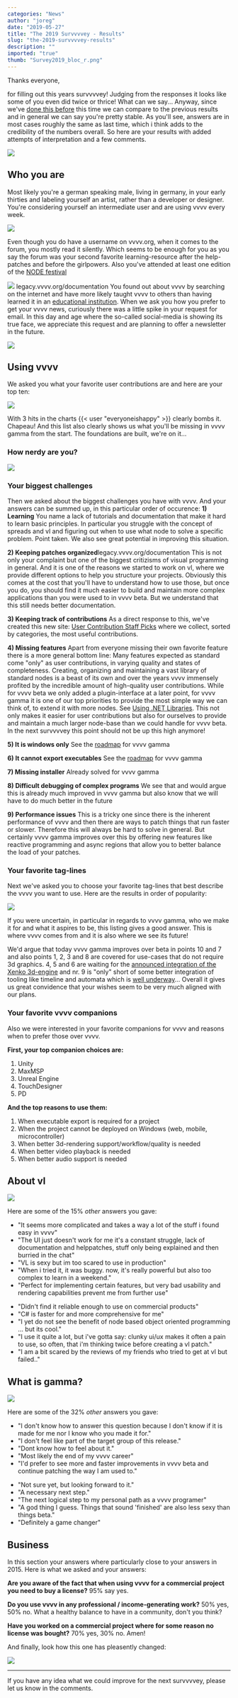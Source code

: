 ```yaml
---
categories: "News"
author: "joreg"
date: "2019-05-27"
title: "The 2019 Survvvvey - Results"
slug: "the-2019-survvvvey-results"
description: ""
imported: "true"
thumb: "Survey2019_bloc_r.png"
---
```



Thanks everyone,

for filling out this years survvvvey! Judging from the responses it looks like some of you even did twice or thrice! What can we say... Anyway, since we've [done this before](/blog/2015/the-2015-survvvvey-results) this time we can compare to the previous results and in general we can say you're pretty stable. As you'll see, answers are in most cases roughly the same as last time, which i think adds to the credibility of the numbers overall. So here are your results with added attempts of interpretation and a few comments.

![](Survey2019_bloc_r.png)

## Who you are

Most likely you're a german speaking male, living in germany, in your early thirties and labeling yourself an artist, rather than a developer or designer. You're considering yourself an intermediate user and are using vvvv every week.

![](Survey2019_block1_2.png) 

Even though you do have a username on vvvv.org, when it comes to the forum, you mostly read it silently. Which seems to be enough for you as you say the forum was your second favorite learning-resource after the help-patches and before the girlpowers. Also you've attended at least one edition of the [NODE festival](http://nodeforum.org/festival/)

![](Survey2019_block2_3.png) 
legacy.vvvv.org/documentation
You found out about vvvv by searching on the internet and have more likely taught vvvv to others than having learned it in an [educational institution](https://legacy.vvvv.org/documentation/educational-institutions). When we ask you how you prefer to get your vvvv news, curiously there was a little spike in your request for email. In this day and age where the so-called social-media is showing its true face, we appreciate this request and are planning to offer a newsletter in the future. 

![](Survey2019_block3_3.png) 

## Using vvvv

We asked you what your favorite user contributions are and here are your top ten:

![](Survey2019_block7_2.png) 

With 3 hits in the charts {{< user "everyoneishappy" >}} clearly bombs it. Chapeau! And this list also clearly shows us what you'll be missing in vvvv gamma from the start. The foundations are built, we're on it...

### How nerdy are you?

![](Survey2019_block4_2.png) 

### Your biggest challenges

Then we asked about the biggest challenges you have with vvvv. And your answers can be summed up, in this particular order of occurence:
**1) Learning** 
You name a lack of tutorials and documentation that make it hard to learn basic principles. In particular you struggle with the concept of spreads and vl and figuring out when to use what node to solve a specific problem. Point taken. We also see great potential in improving this situation. 

**2) Keeping patches organized**legacy.vvvv.org/documentation
This is not only your complaint but one of the biggest critizisms of visual programming in general. And it is one of the reasons we started to work on vl, where we provide different options to help you structure your projects. Obviously this comes at the cost that you'll have to understand how to use those, but once you do, you should find it much easier to build and maintain more complex applications than you were used to in vvvv beta. But we understand that this still needs better documentation. 

**3) Keeping track of contributions**
As a direct response to this, we've created this new site: [User Contribution Staff Picks](https://beta.vvvv.org/contributions/staffpicks/) where we collect, sorted by categories, the most useful contributions.

**4) Missing features**
Apart from everyone missing their own favorite feature there is a more general bottom line: Many features expected as standard come "only" as user contributions, in varying quality and states of completeness. Creating, organizing and maintaining a vast library of standard nodes is a beast of its own and over the years vvvv immensely profited by the incredible amount of high-quality user contributions. While for vvvv beta we only added a plugin-interface at a later point, for vvvv gamma it is one of our top priorities to provide the most simple way we can think of, to extend it with more nodes. See [Using .NET Libraries](https://vvvv.gitbooks.io/the-gray-book/content/en/reference/libraries/using-net-libraries.html). This not only makes it easier for user contributions but also for ourselves to provide and maintain a much larger node-base than we could handle for vvvv beta. In the next survvvvey this point should not be up this high anymore!

**5) It is windows only**
See the [roadmap](https://betadocs.vvvv.org/roadmap.html) for vvvv gamma

**6) It cannot export executables**
See the [roadmap](https://betadocs.vvvv.org/roadmap.html) for vvvv gamma

**7) Missing installer** 
Already solved for vvvv gamma

**8) Difficult debugging of complex programs**
We see that and would argue this is already much improved in vvvv gamma but also know that we will have to do much better in the future

**9) Performance issues**
This is a tricky one since there is the inherent performance of vvvv and then there are ways to patch things that run faster or slower. Therefore this will always be hard to solve in general. But certainly vvvv gamma improves over this by offering new features like reactive programming and async regions that allow you to better balance the load of your patches.

### Your favorite tag-lines

Next we've asked you to choose your favorite tag-lines that best describe the vvvv you want to use. Here are the results in order of popularity:

![](Survey2019_block6_2.png) 

If you were uncertain, in particular in regards to vvvv gamma, who we make it for and what it aspires to be, this listing gives a good answer. This is where vvvv comes from and it is also where we see its future!

We'd argue that today vvvv gamma improves over beta in points 10 and 7 and also points 1, 2, 3 and 8 are covered for use-cases that do not require 3d graphics. 4, 5 and 6 are waiting for the [announced integration of the Xenko 3d-engine](/blog/2018/vl-threedee) and nr. 9 is "only" short of some better integration of tooling like timeline and automata which is [well underway](https://discourse.vvvv.org/t/model-runtime-editor-design-pattern-intro-0-6/17597)... Overall it gives us great convidence that your wishes seem to be very much aligned with our plans.

### Your favorite vvvv companions

Also we were interested in your favorite companions for vvvv and reasons when to prefer those over vvvv. 

<!--{SPLIT()}-->
**First, your top companion choices are:**
1) Unity
2) MaxMSP
3) Unreal Engine
4) TouchDesigner
5) PD
<!--~~~-->
**And the top reasons to use them:**
1) When executable export is required for a project
2) When the project cannot be deployed on Windows (web, mobile, microcontroller)
3) When better 3d-rendering support/workflow/quality is needed 
4) When better video playback is needed
5) When better audio support is needed
<!--{SPLIT}-->

## About vl

![](Survey2019_block8_2.png) 

Here are some of the 15% *other* answers you gave:
<!--{SPLIT()}-->
* "It seems more complicated and takes a way a lot of the stuff i found easy in vvvv"
* "The UI just doesn't work for me it's a constant struggle, lack of documentation and helppatches, stuff only being explained and then burried in the chat"
* "VL is sexy but im too scared to use in production"
* "When i tried it, it was buggy. now, it's really powerful but also too complex to learn in a weekend."
* "Perfect for implementing certain features, but very bad usability and rendering capabilities prevent me from further use"
<!--~~~-->
* "Didn't find it reliable enough to use on commercial products"
* "C# is faster for and more comprehensive for me"
* "I yet do not see the benefit of node based object oriented programming ... but its cool."
* "I use it quite a lot, but i've gotta say: clunky ui/ux makes it often a pain to use, so often, that i'm thinking twice before creating a vl patch."
* "I am a bit scared by the reviews of my friends who tried to get at vl but failed.."
<!--{SPLIT}-->

## What is gamma?

![](Survey2019_block9_2.png) 

Here are some of the 32% *other* answers you gave:
<!--{SPLIT()}-->
* "I don't know how to answer this question because I don't know if it is made for me nor I know who you made it for."
* "I don't feel like part of the target group of this release."
* "Dont know how to feel about it." 
* "Most likely the end of my vvvv career"
* "I'd prefer to see more and faster improvements in vvvv beta and continue patching the way I am used to."
<!--~~~-->
* "Not sure yet, but looking forward to it."
* "A necessary next step."
* "The next logical step to my personal path as a vvvv programer"
* "A god thing I guess. Things that sound 'finished' are also less sexy than things beta."
* "Definitely a game changer"

<!--{SPLIT}-->

## Business

In this section your answers where particularly close to your answers in 2015. Here is what we asked and your answers:

**Are you aware of the fact that when using vvvv for a commercial project you need to buy a license?**
95% say yes.

**Do you use vvvv in any professional / income-generating work?**
50% yes, 50% no. What a healthy balance to have in a community, don't you think?

**Have you worked on a commercial project where for some reason no license was bought?**
70% yes, 30% no. Amen!

And finally, look how this one has pleasently changed:

![](Survey2019_block5_6.png) 

--- 

If you have any idea what we could improve for the next survvvvey, please let us know in the comments.
